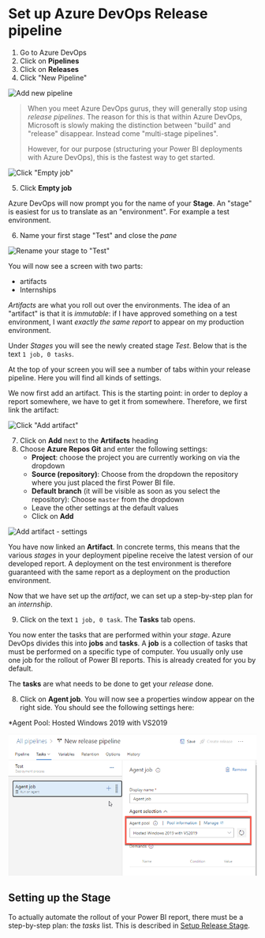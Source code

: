 # Set up Azure DevOps Release pipeline

1. Go to Azure DevOps
2. Click on **Pipelines**
3. Click on **Releases**
4. Click "New Pipeline"

![Add new pipeline](img/21-pipelines-releases-new-pipeline.png)

> When you meet Azure DevOps gurus, they will generally stop using *release pipelines*. The reason for this is that within Azure DevOps, Microsoft is slowly making the distinction between "build" and "release" disappear. Instead come "multi-stage pipelines".
>
> However, for our purpose (structuring your Power BI deployments with Azure DevOps), this is the fastest way to get started.

![Click "Empty job"](img/22-pipelines-empty-job.png)

5. Click **Empty job**

Azure DevOps will now prompt you for the name of your **Stage**. An "stage" is easiest for us to translate as an "environment". For example a test environment.

6. Name your first stage "Test" and close the *pane*

![Rename your stage to "Test"](img/23-name-stage-test.png)

You will now see a screen with two parts:

* artifacts
* Internships

*Artifacts* are what you roll out over the environments. The idea of an "artifact" is that it is *immutable*: if I have approved something on a test environment, I want *exactly the same report* to appear on my production environment.

Under *Stages* you will see the newly created stage *Test*. Below that is the text `1 job, 0 tasks`.

At the top of your screen you will see a number of tabs within your release pipeline. Here you will find all kinds of settings.

We now first add an artifact. This is the starting point: in order to deploy a report somewhere, we have to get it from somewhere. Therefore, we first link the artifact:

![Click "Add artifact"](img/24-artifact-add.png)

7. Click on **Add** next to the **Artifacts** heading
8. Choose **Azure Repos Git** and enter the following settings:
    * **Project**: choose the project you are currently working on via the dropdown
    * **Source (repository)**: Choose from the dropdown the repository where you just placed the first Power BI file.
    * **Default branch** (it will be visible as soon as you select the repository): Choose `master` from the dropdown
    * Leave the other settings at the default values
    * Click on **Add**

![Add artifact - settings](img/25-add-artifact-settings.png)

You have now linked an **Artifact**. In concrete terms, this means that the various *stages* in your deployment pipeline receive the latest version of our developed report. A deployment on the test environment is therefore guaranteed with the same report as a deployment on the production environment.

Now that we have set up the *artifact*, we can set up a step-by-step plan for an *internship*.

9. Click on the text `1 job, 0 task`. The **Tasks** tab opens.

You now enter the tasks that are performed within your *stage*. Azure DevOps divides this into **jobs** and **tasks**.
A **job** is a collection of tasks that must be performed on a specific type of computer. You usually only use one job for the rollout of Power BI reports. This is already created for you by default.

The **tasks** are what needs to be done to get your *release* done.

8. Click on **Agent job**. You will now see a properties window appear on the right side. You should see the following settings here:

*Agent Pool: Hosted Windows 2019 with VS2019

![Agent job settings](img/26-agent-job-settings.png)

## Setting up the Stage

To actually automate the rollout of your Power BI report, there must be a step-by-step plan: the *tasks* list. This is described in [Setup Release Stage](06-configure-devops-release-stage.md).